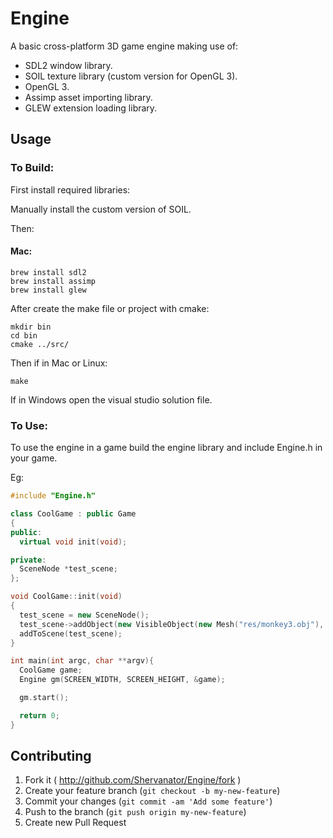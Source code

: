 # Engine

A basic cross-platform 3D game engine making use of:

- SDL2 window library.
- SOIL texture library (custom version for OpenGL 3).
- OpenGL 3.
- Assimp asset importing library.
- GLEW extension loading library.

## Usage

### To Build:

First install required libraries:

Manually install the custom version of SOIL.

Then:

#### Mac:
```
brew install sdl2
brew install assimp
brew install glew
```

After create the make file or project with cmake:

```
mkdir bin
cd bin
cmake ../src/
```

Then if in Mac or Linux:
```
make
```

If in Windows open the visual studio solution file.

### To Use:

To use the engine in a game build the engine library and include Engine.h in your game. 

Eg:

```c++
#include "Engine.h"

class CoolGame : public Game
{
public:
  virtual void init(void);

private:
  SceneNode *test_scene;
};

void CoolGame::init(void)
{
  test_scene = new SceneNode();
  test_scene->addObject(new VisibleObject(new Mesh("res/monkey3.obj"), new Texture("res/t.jpg")));
  addToScene(test_scene);
}

int main(int argc, char **argv){
  CoolGame game;
  Engine gm(SCREEN_WIDTH, SCREEN_HEIGHT, &game);

  gm.start();

  return 0;
}
```

## Contributing

1. Fork it ( http://github.com/Shervanator/Engine/fork )
2. Create your feature branch (`git checkout -b my-new-feature`)
3. Commit your changes (`git commit -am 'Add some feature'`)
4. Push to the branch (`git push origin my-new-feature`)
5. Create new Pull Request
